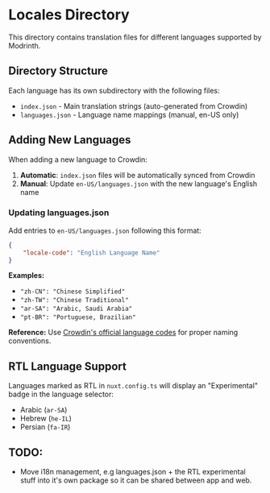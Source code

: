 # Locales Directory

This directory contains translation files for different languages supported by Modrinth.

## Directory Structure

Each language has its own subdirectory with the following files:

- `index.json` - Main translation strings (auto-generated from Crowdin)
- `languages.json` - Language name mappings (manual, en-US only)

## Adding New Languages

When adding a new language to Crowdin:

1. **Automatic**: `index.json` files will be automatically synced from Crowdin
2. **Manual**: Update `en-US/languages.json` with the new language's English name

### Updating languages.json

Add entries to `en-US/languages.json` following this format:

```json
{
	"locale-code": "English Language Name"
}
```

**Examples:**

- `"zh-CN": "Chinese Simplified"`
- `"zh-TW": "Chinese Traditional"`
- `"ar-SA": "Arabic, Saudi Arabia"`
- `"pt-BR": "Portuguese, Brazilian"`

**Reference:** Use [Crowdin's official language codes](https://support.crowdin.com/developer/language-codes/) for proper naming conventions.

## RTL Language Support

Languages marked as RTL in `nuxt.config.ts` will display an "Experimental" badge in the language selector:

- Arabic (`ar-SA`)
- Hebrew (`he-IL`)
- Persian (`fa-IR`)

## TODO:

- Move i18n management, e.g languages.json + the RTL experimental stuff into it's own package so it can be shared between app and web.
